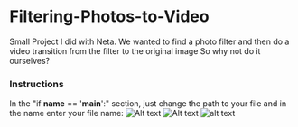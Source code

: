 # Filtering-Photos-to-Video
Small Project I did with Neta. We wanted to find a photo filter and then do a video transition from the filter to the original image So why not do it ourselves? 


### Instructions
In the "if __name__ == '__main__':" section, just change the path to your file 
and in the name enter your file name:
![Alt text](relative%20/img.jpg?raw=true "Title")
![Alt text](https://github.com/yuval5000l/Filtering-Photos-to-Video/tree/master/img.png?raw=true)
![alt text](https://github.com/yuval5000l/Filtering-Photos-to-Video/tree/master/img.png?raw=false)

